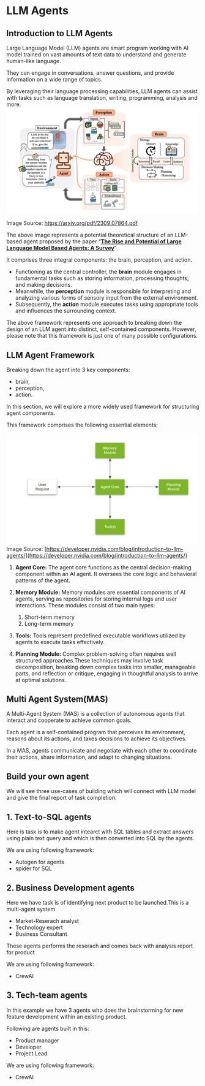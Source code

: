 # LLM Agents

## Introduction to LLM Agents

Large Language Model (LLM) agents are smart program working with AI model trained on vast amounts of text data to understand and generate human-like language. 

They can engage in conversations, answer questions, and provide information on a wide range of topics. 

By leveraging their language processing capabilities, LLM agents can assist with tasks such as language translation, writing, programming, analysis and more.
![Agents](img/agents-flow.jpg)

Image Source: https://arxiv.org/pdf/2309.07864.pdf

The above image represents a potential theoretical structure of an LLM-based agent proposed by the paper “**[The Rise and Potential of Large Language Model Based Agents: A Survey](https://arxiv.org/pdf/2309.07864.pdf)**”

It comprises three integral components: the brain, perception, and action. 

- Functioning as the central controller, the **brain** module engages in fundamental tasks such as storing information, processing thoughts, and making decisions.
- Meanwhile, the **perception** module is responsible for interpreting and analyzing various forms of sensory input from the external environment.
- Subsequently, the **action** module executes tasks using appropriate tools and influences the surrounding context.

The above framework represents one approach to breaking down the design of an LLM agent into distinct, self-contained components. However, please note that this framework is just one of many possible configurations.


## LLM Agent Framework
Breaking down the agent into 3 key components: 
- brain, 
- perception, 
- action. 

In this section, we will explore a more widely used framework for structuring agent components. 

This framework comprises the following essential elements:

![alt text](img/llm-agents-arch.png)
Image Source: [https://developer.nvidia.com/blog/introduction-to-llm-agents/](https://developer.nvidia.com/blog/introduction-to-llm-agents/)



1. **Agent Core:** The agent core functions as the central decision-making component within an AI agent. It oversees the core logic and behavioral patterns of the agent. 
2. **Memory Module:** Memory modules are essential components of AI agents, serving as repositories for storing internal logs and user interactions. These modules consist of two main types: 
    1. Short-term memory
    2. Long-term memory
        
3. **Tools:** Tools represent predefined executable workflows utilized by agents to execute tasks effectively. 

4. **Planning Module:** Complex problem-solving often requires well structured approaches.These techniques may involve task decomposition, breaking down complex tasks into smaller, manageable parts, and reflection or critique, engaging in thoughtful analysis to arrive at optimal solutions.

## Multi Agent System(MAS)
A Multi-Agent System (MAS) is a collection of autonomous agents that interact and cooperate to achieve common goals. 

Each agent is a self-contained program that perceives its environment, reasons about its actions, and takes decisions to achieve its objectives. 

In a MAS, agents communicate and negotiate with each other to coordinate their actions, share information, and adapt to changing situations.


## Build your own agent

We  will see three use-cases of building which will connect with LLM model and give the final report of task completion.

## 1. Text-to-SQL agents
Here is task is to make agent intearct with SQL tables and extract answers using plain text query and which is then converted into SQL by the agents.

We are using following framework:
- Autogen for agents
- spider for SQL 

## 2. Business Development agents

Here we have task is of identifying next product to be launched.This is a multi-agent system

- Market-Reserach analyst
- Technology expert
- Business Consultant

These agents performs the reserach and comes back with analysis report for product

We are using following framework:
- CrewAI

## 3. Tech-team agents
In this example we have 3 agents who does the  brainstorming for new feature development within an existing product.

Following are agents built in this:
- Product manager
- Developer
- Project Lead

We are using following framework:
- CrewAI

